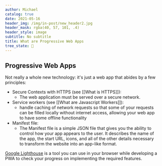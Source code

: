 ```yaml
---
author: Michael
catalog: true
date: 2021-05-16
header_img: /img/in-post/new_header2.jpg
header_mask: rgba(40, 57, 101, .4)
header_style: image
subtitle: No subtitle
title: What are Progressive Web Apps
tree_state: 🌱
---
```


## Progressive Web Apps
Not really a whole new technology: it's just a web app that abides by a few principles:
- Secure Contexts with HTTPS (see [[What is HTTPS]]):
	- The web application must be served over a secure network.
- Service workers (see [[What are Javascript Workers]]):
	- handle caching of network requests so that some of your requests can be filled locally without internet access, allowing your web app to have some offline functionality
- Manifest file:
	- The Manifest file is a simple JSON file that gives you the ability to control how your app appears to the user. It describes the name of the app, the start URL, icons, and all of the other details necessary to transform the website into an app-like format.

[Google Lighthouse](https://developers.google.com/web/tools/lighthouse) is a tool you can use in your browser while developing a PWA to check your progress on implementing the required features.